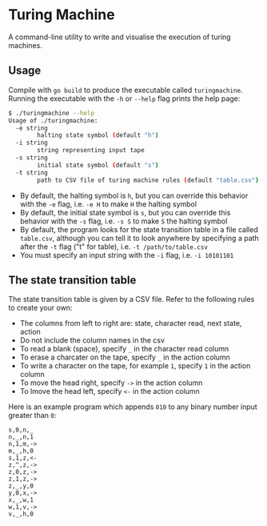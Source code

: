 # Turing Machine

A command-line utility to write and visualise the execution of turing machines.

## Usage

Compile with `go build` to produce the executable called `turingmachine`. Running the executable with the `-h` or `--help` flag prints the help page:

```bash
$ ./turingmachine --help
Usage of ./turingmachine:
  -e string
        halting state symbol (default "h")
  -i string
        string representing input tape
  -s string
        initial state symbol (default "s")
  -t string
        path to CSV file of turing machine rules (default "table.csv")
```

- By default, the halting symbol is `h`, but you can override this behavior with the `-e` flag, i.e. `-e H` to make `H` the halting symbol
- By default, the initial state symbol is `s`, but you can override this behavior with the `-s` flag, i.e. `-s S` to make `S` the halting symbol
- By default, the program looks for the state transition table in a file called `table.csv`, although you can tell it to look anywhere by specifying a path after the `-t` flag ("t" for table), i.e. `-t /path/to/table.csv`
- You must specify an input string with the `-i` flag, i.e. `-i 10101101`

## The state transition table

The state transition table is given by a CSV file. Refer to the following rules to create your own:

- The columns from left to right are: state, character read, next state, action
- Do not include the column names in the csv
- To read a blank (space), specify `_` in the character read column
- To erase a charcater on the tape, specify `_` in the action column
- To write a character on the tape, for example `1`, specify `1` in the action column
- To move the head right, specify `->` in the action column
- To lmove the head left, specify `<-` in the action column

Here is an example program which appends `010` to any binary number input greater than `0`:
```
s,0,n,_
n,_,n,1
n,1,m,->
m,_,h,0
s,1,z,<-
z,^,z,->
z,0,z,->
z,1,z,->
z,_,y,0
y,0,x,->
x,_,w,1
w,1,v,->
v,_,h,0
```
